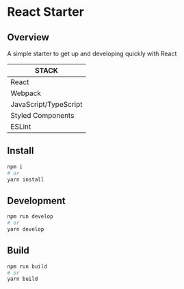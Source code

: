 # React Starter

## Overview

A simple starter to get up and developing quickly with React

| STACK                 |
| --------------------- |
| React                 |
| Webpack               |
| JavaScript/TypeScript |
| Styled Components     |
| ESLint                |

## Install

```bash
npm i
# or
yarn install
```

## Development

```bash
npm run develop
# or
yarn develop
```

## Build

```bash
npm run build
# or
yarn build
```

